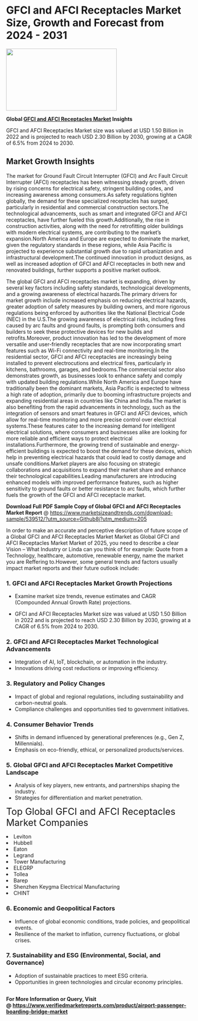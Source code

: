 <H1>GFCI and AFCI Receptacles Market Size, Growth and Forecast from 2024 - 2031</H1><img class="aligncenter size-medium wp-image-584254" src="https://thirdeyenews.in/wp-content/uploads/2024/09/Global-Market-Research-300x168.jpeg" alt="" width="300" height="168" /><p><strong>Global&nbsp;<a href="https://www.marketsizeandtrends.com/download-sample/539512/?utm_source=Github8j?utm_medium=205">GFCI and AFCI Receptacles Market</a> Insights</strong></p><p>GFCI and AFCI Receptacles Market size was valued at USD 1.50 Billion in 2022 and is projected to reach USD 2.30 Billion by 2030, growing at a CAGR of 6.5% from 2024 to 2030.</p><p><h2>Market Growth Insights</h2> <p>The market for Ground Fault Circuit Interrupter (GFCI) and Arc Fault Circuit Interrupter (AFCI) receptacles has been witnessing steady growth, driven by rising concerns for electrical safety, stringent building codes, and increasing awareness among consumers.As safety regulations tighten globally, the demand for these specialized receptacles has surged, particularly in residential and commercial construction sectors.The technological advancements, such as smart and integrated GFCI and AFCI receptacles, have further fueled this growth.Additionally, the rise in construction activities, along with the need for retrofitting older buildings with modern electrical systems, are contributing to the market’s expansion.North America and Europe are expected to dominate the market, given the regulatory standards in these regions, while Asia Pacific is projected to experience substantial growth due to rapid urbanization and infrastructural development.The continued innovation in product designs, as well as increased adoption of GFCI and AFCI receptacles in both new and renovated buildings, further supports a positive market outlook.</p> <p>The global GFCI and AFCI receptacles market is expanding, driven by several key factors including safety standards, technological developments, and a growing awareness of electrical hazards.The primary drivers for market growth include increased emphasis on reducing electrical hazards, greater adoption of safety measures by building owners, and more rigorous regulations being enforced by authorities like the National Electrical Code (NEC) in the U.S.The growing awareness of electrical risks, including fires caused by arc faults and ground faults, is prompting both consumers and builders to seek these protective devices for new builds and retrofits.Moreover, product innovation has led to the development of more versatile and user-friendly receptacles that are now incorporating smart features such as Wi-Fi connectivity and real-time monitoring.In the residential sector, GFCI and AFCI receptacles are increasingly being installed to prevent electrocutions and electrical fires, particularly in kitchens, bathrooms, garages, and bedrooms.The commercial sector also demonstrates growth, as businesses look to enhance safety and comply with updated building regulations.While North America and Europe have traditionally been the dominant markets, Asia Pacific is expected to witness a high rate of adoption, primarily due to booming infrastructure projects and expanding residential areas in countries like China and India.The market is also benefiting from the rapid advancements in technology, such as the integration of sensors and smart features in GFCI and AFCI devices, which allow for real-time monitoring and more precise control over electrical systems.These features cater to the increasing demand for intelligent electrical solutions, where consumers and businesses alike are looking for more reliable and efficient ways to protect electrical installations.Furthermore, the growing trend of sustainable and energy-efficient buildings is expected to boost the demand for these devices, which help in preventing electrical hazards that could lead to costly damage and unsafe conditions.Market players are also focusing on strategic collaborations and acquisitions to expand their market share and enhance their technological capabilities.Leading manufacturers are introducing enhanced models with improved performance features, such as higher sensitivity to ground faults or better resistance to arc faults, which further fuels the growth of the GFCI and AFCI receptacle market.</p> <p><span class=""><strong>Download Full PDF Sample Copy of Global GFCI and AFCI Receptacles Market Report</strong> @ <a href="https://www.marketsizeandtrends.com/download-sample/539512/?utm_source=Github8j?utm_medium=205" target="_blank">https://www.marketsizeandtrends.com/download-sample/539512/?utm_source=Github8j?utm_medium=205</a></span></p><p>In order to make an accurate and perceptive description of future scope of a Global&nbsp;GFCI and AFCI Receptacles Market Market as Global&nbsp;GFCI and AFCI Receptacles Market Market of 2025, you need to describe a clear Vision &ndash; What Industry or Linda can you think of for example: Quote from a Technology, healthcare, automotive, renewable energy, name the market you are Reffering to.However, some general trends and factors usually impact market reports and their future outlook include:</p><h3>1.&nbsp;<strong>GFCI and AFCI Receptacles Market Growth Projections</strong></h3><ul><li>Examine market size trends, revenue estimates and CAGR (Compounded Annual Growth Rate) projections.</li><li><p>GFCI and AFCI Receptacles Market size was valued at USD 1.50 Billion in 2022 and is projected to reach USD 2.30 Billion by 2030, growing at a CAGR of 6.5% from 2024 to 2030.</p></li></ul><h3>2.&nbsp;<strong>GFCI and AFCI Receptacles Market Technological Advancements</strong></h3><ul><li>Integration of AI, IoT, blockchain, or automation in the industry.</li><li>Innovations driving cost reductions or improving efficiency.</li></ul><h3>3.&nbsp;<strong>Regulatory and Policy Changes</strong></h3><ul><li>Impact of global and regional regulations, including sustainability and carbon-neutral goals.</li><li>Compliance challenges and opportunities tied to government initiatives.</li></ul><h3>4.&nbsp;<strong>Consumer Behavior Trends</strong></h3><ul><li>Shifts in demand influenced by generational preferences (e.g., Gen Z, Millennials).</li><li>Emphasis on eco-friendly, ethical, or personalized products/services.</li></ul><h3>5.&nbsp;<strong>Global GFCI and AFCI Receptacles Market Competitive Landscape</strong></h3><ul><li>Analysis of key players, new entrants, and partnerships shaping the industry.</li><li>Strategies for differentiation and market penetration.</li></ul><p data-pm-slice="1 1 []"><span style="color: inherit; font-family: inherit; font-size: 25px;">Top Global GFCI and AFCI Receptacles Market Companies</span></p><div class="" data-test-id=""><p><li>Leviton</li><li> Hubbell</li><li> Eaton</li><li> Legrand</li><li> Tower Manufacturing</li><li> ELEGRP</li><li> Tollea</li><li> Barep</li><li> Shenzhen Keygma Electrical Manufacturing</li><li> CHINT</li></p></div><h3>6.&nbsp;<strong>Economic and Geopolitical Factors</strong></h3><ul><li>Influence of global economic conditions, trade policies, and geopolitical events.</li><li>Resilience of the market to inflation, currency fluctuations, or global crises.</li></ul><h3>7.&nbsp;<strong>Sustainability and ESG (Environmental, Social, and Governance)</strong></h3><ul><li>Adoption of sustainable practices to meet ESG criteria.</li><li>Opportunities in green technologies and circular economy principles.</li></ul><h2><strong style="font-size: 14px;">For More Information or Query, Visit @&nbsp;</strong><a style="background-color: #ffffff; font-size: 14px;" href="https://www.marketsizeandtrends.com/report/gfci-and-afci-receptacles-market/" target="_blank">https://www.verifiedmarketreports.com/product/airport-passenger-boarding-bridge-market</a></h2>